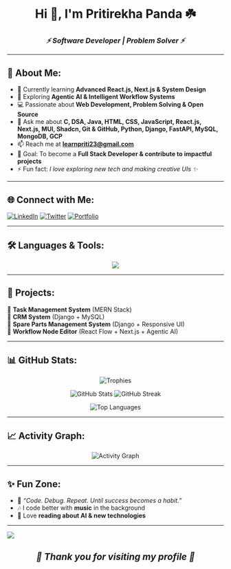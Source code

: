 <h1 align="center">Hi 👋, I'm Pritirekha Panda ☘️</h1>
<h3 align="center"><b><i>⚡ Software Developer | Problem Solver ⚡</i></b></h3>

---

## 💫 About Me:
- 🌱 Currently learning **Advanced React.js, Next.js & System Design**  
- 🤖 Exploring **Agentic AI & Intelligent Workflow Systems**  
- 💻 Passionate about **Web Development, Problem Solving & Open Source**  
- 💬 Ask me about **C, DSA, Java, HTML, CSS, JavaScript, React.js, Next.js, MUI, Shadcn, Git & GitHub, Python, Django, FastAPI, MySQL, MongoDB, GCP**  
- 📫 Reach me at **learnpriti23@gmail.com**  
- 🎯 Goal: To become a **Full Stack Developer & contribute to impactful projects**  
- ⚡ Fun fact: *I love exploring new tech and making creative UIs ✨*  

---

## 🌐 Connect with Me:
[![LinkedIn](https://img.shields.io/badge/LinkedIn-%230077B5.svg?logo=linkedin&logoColor=white)](https://linkedin.com/in/iampritirekha) 
[![Twitter](https://img.shields.io/badge/Twitter-%231DA1F2.svg?logo=Twitter&logoColor=white)](https://twitter.com/pandapritirekha) 
[![Portfolio](https://img.shields.io/badge/Portfolio-%23E4405F.svg?logo=vercel&logoColor=white)](#)  

---

## 🛠️ Languages & Tools:
<p align="center"> 
  <img src="https://skillicons.dev/icons?i=c,java,python,html,css,js,react,nextjs,redux,materialui,tailwind,bootstrap,shadcn,django,fastapi,mysql,mongodb,git,github,docker,gcp,vscode,postman" />
</p>

---

## 🚀 Projects:
🔹 **Task Management System** (MERN Stack)  
🔹 **CRM System** (Django + MySQL)  
🔹 **Spare Parts Management System** (Django + Responsive UI)  
🔹 **Workflow Node Editor** (React Flow + Next.js + Agentic AI)  

---

## 📊 GitHub Stats:
<p align="center">
  <img src="https://github-profile-trophy.vercel.app/?username=Pritirekha23&theme=radical&no-frame=false&no-bg=true&margin-w=4" alt="Trophies" />
</p>

<p align="center">
  <img src="https://github-readme-stats.vercel.app/api?username=Pritirekha23&show_icons=true&theme=radical" alt="GitHub Stats" />
  <img src="https://github-readme-streak-stats.herokuapp.com/?user=pritirekha23&theme=radical" alt="GitHub Streak" />
</p>
 
<p align="center">
  <img src="https://github-readme-stats.vercel.app/api/top-langs/?username=Pritirekha23&layout=compact&theme=radical" alt="Top Languages" />
</p>

---

## 📈 Activity Graph:
<p align="center">
  <img src="https://github-readme-activity-graph.vercel.app/graph?username=Pritirekha23&theme=radical" alt="Activity Graph" />
</p>

---

## ✨ Fun Zone:
- 🌸 *“Code. Debug. Repeat. Until success becomes a habit.”*  
- 🎶 I code better with **music** in the background  
- 📖 Love **reading about AI & new technologies**  

---

[![](https://visitcount.itsvg.in/api?id=Pritirekha23&icon=0&color=6)](https://visitcount.itsvg.in)


<h2 align="center"><b><i>💖 Thank you for visiting my profile 💖</i></b></h2>
